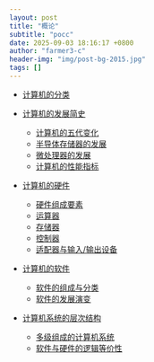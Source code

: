 ```yaml
---
layout: post
title: "概论"
subtitle: "pocc"
date: 2025-09-03 18:16:17 +0800
author: "farmer3-c"
header-img: "img/post-bg-2015.jpg"
tags: []
---  
```


* [计算机的分类]()    

* [计算机的发展简史]()  
    * [计算机的五代变化]()  
    * [半导体存储器的发展]()  
    * [微处理器的发展]()  
    * [计算机的性能指标]()  

* [计算机的硬件]()  
    * [硬件组成要素]()  
    * [运算器]()  
    * [存储器]()  
    * [控制器]()  
    * [适配器与输入/输出设备]()  

* [计算机的软件]()  
    * [软件的组成与分类]()  
    * [软件的发展演变]()  

* [计算机系统的层次结构]()  
    * [多级组成的计算机系统]()  
    * [软件与硬件的逻辑等价性]()  


